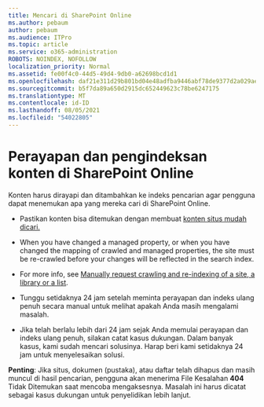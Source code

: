 ```yaml
---
title: Mencari di SharePoint Online
ms.author: pebaum
author: pebaum
ms.audience: ITPro
ms.topic: article
ms.service: o365-administration
ROBOTS: NOINDEX, NOFOLLOW
localization_priority: Normal
ms.assetid: fe00f4c0-44d5-49d4-9db0-a62698bcd1d1
ms.openlocfilehash: daf21e311d29b801bd04e48adfba9446abf78de9377d2a029aebccbac3910c62
ms.sourcegitcommit: b5f7da89a650d2915dc652449623c78be6247175
ms.translationtype: MT
ms.contentlocale: id-ID
ms.lasthandoff: 08/05/2021
ms.locfileid: "54022805"
---
```

# <a name="content-crawling-and-indexing-in-sharepoint-online"></a>Perayapan dan pengindeksan konten di SharePoint Online

Konten harus dirayapi dan ditambahkan ke indeks pencarian agar pengguna dapat menemukan apa yang mereka cari di SharePoint Online.

- Pastikan konten bisa ditemukan dengan membuat [konten situs mudah dicari.](https://docs.microsoft.com/sharepoint/make-site-content-searchable)

- When you have changed a managed property, or when you have changed the mapping of crawled and managed properties, the site must be re-crawled before your changes will be reflected in the search index.

- For more info, see [Manually request crawling and re-indexing of a site, a library or a list](https://docs.microsoft.com/sharepoint/crawl-site-content).

- Tunggu setidaknya 24 jam setelah meminta perayapan dan indeks ulang penuh secara manual untuk melihat apakah Anda masih mengalami masalah.

- Jika telah berlalu lebih dari 24 jam sejak Anda memulai perayapan dan indeks ulang penuh, silakan catat kasus dukungan. Dalam banyak kasus, kami sudah mencari solusinya. Harap beri kami setidaknya 24 jam untuk menyelesaikan solusi.

**Penting**: Jika situs, dokumen (pustaka), atau daftar telah dihapus dan masih muncul di hasil pencarian, pengguna akan menerima File Kesalahan **404** Tidak Ditemukan saat mencoba mengaksesnya. Masalah ini harus dicatat sebagai kasus dukungan untuk penyelidikan lebih lanjut.



